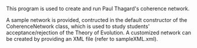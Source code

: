This program is used to create and run Paul Thagard's coherence network.

A sample network is provided, contructed in the default constructor of the CoherenceNetwork class, which is used to study students' acceptance/rejection of the Theory of Evolution. A customized network can be created by providing an XML file (refer to sampleXML.xml).
